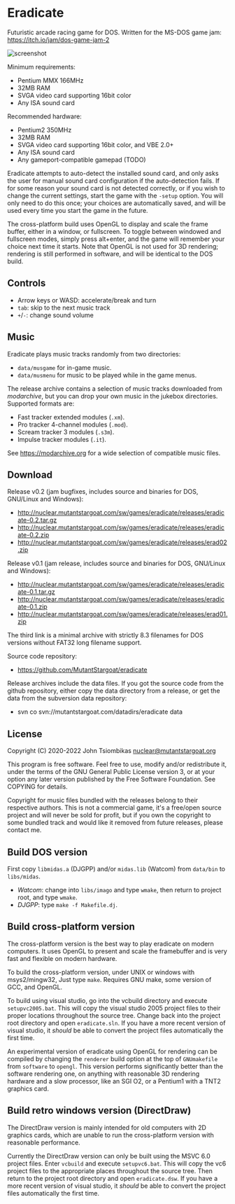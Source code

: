 Eradicate
=========
Futuristic arcade racing game for DOS.
Written for the MS-DOS game jam: https://itch.io/jam/dos-game-jam-2

![screenshot](http://nuclear.mutantstargoat.com/sw/games/eradicate/shots/shot1-game-thumb.jpg)

Minimum requirements:
  - Pentium MMX 166MHz
  - 32MB RAM
  - SVGA video card supporting 16bit color
  - Any ISA sound card

Recommended hardware:
  - Pentium2 350MHz
  - 32MB RAM
  - SVGA video card supporting 16bit color, and VBE 2.0+
  - Any ISA sound card
  - Any gameport-compatible gamepad (TODO)

Eradicate attempts to auto-detect the installed sound card, and only asks the
user for manual sound card configuration if the auto-detection fails. If for
some reason your sound card is not detected correctly, or if you wish to change
the current settings, start the game with the `-setup` option. You will only
need to do this once; your choices are automatically saved, and will be used
every time you start the game in the future.

The cross-platform build uses OpenGL to display and scale the frame buffer,
either in a window, or fullscreen. To toggle between windowed and fullscreen
modes, simply press alt+enter, and the game will remember your choice next time
it starts.  Note that OpenGL is not used for 3D rendering; rendering is still
performed in software, and will be identical to the DOS build.


Controls
--------
  - Arrow keys or WASD: accelerate/break and turn
  - `tab`: skip to the next music track
  - `+`/`-`: change sound volume


Music
-----
Eradicate plays music tracks randomly from two directories:
  - `data/musgame` for in-game music.
  - `data/musmenu` for music to be played while in the game menus.

The release archive contains a selection of music tracks downloaded from
*modarchive*, but you can drop your own music in the jukebox directories.
Supported formats are:
  - Fast tracker extended modules (`.xm`).
  - Pro tracker 4-channel modules (`.mod`).
  - Scream tracker 3 modules (`.s3m`).
  - Impulse tracker modules (`.it`).

See https://modarchive.org for a wide selection of compatible music files.


Download
--------

Release v0.2 (jam bugfixes, includes source and binaries for DOS, GNU/Linux and Windows):
  - http://nuclear.mutantstargoat.com/sw/games/eradicate/releases/eradicate-0.2.tar.gz
  - http://nuclear.mutantstargoat.com/sw/games/eradicate/releases/eradicate-0.2.zip
  - http://nuclear.mutantstargoat.com/sw/games/eradicate/releases/erad02.zip

Release v0.1 (jam release, includes source and binaries for DOS, GNU/Linux and Windows):
  - http://nuclear.mutantstargoat.com/sw/games/eradicate/releases/eradicate-0.1.tar.gz
  - http://nuclear.mutantstargoat.com/sw/games/eradicate/releases/eradicate-0.1.zip
  - http://nuclear.mutantstargoat.com/sw/games/eradicate/releases/erad01.zip

The third link is a minimal archive with strictly 8.3 filenames for DOS versions
without FAT32 long filename support.

Source code repository:
  - https://github.com/MutantStargoat/eradicate

Release archives include the data files. If you got the source code from the github
repository, either copy the data directory from a release, or get the data from
the subversion data repository:
  - svn co svn://mutantstargoat.com/datadirs/eradicate data


License
-------
Copyright (C) 2020-2022 John Tsiombikas <nuclear@mutantstargoat.org>

This program is free software. Feel free to use, modify and/or redistribute it,
under the terms of the GNU General Public License version 3, or at your option
any later version published by the Free Software Foundation.
See COPYING for details.

Copyright for music files bundled with the releases belong to their respective
authors. This is not a commercial game, it's a free/open source project and
will never be sold for profit, but if you own the copyright to some bundled
track and would like it removed from future releases, please contact me.


Build DOS version
-----------------
First copy `libmidas.a` (DJGPP) and/or `midas.lib` (Watcom) from `data/bin` to
`libs/midas`.

  - *Watcom*: change into `libs/imago` and type `wmake`, then return to project
    root, and type `wmake`.
  - *DJGPP*: type `make -f Makefile.dj`.


Build cross-platform version
----------------------------
The cross-platform version is the best way to play eradicate on modern
computers. It uses OpenGL to present and scale the framebuffer and is very fast
and flexible on modern hardware.

To build the cross-platform version, under UNIX or windows with msys2/mingw32,
Just type `make`. Requires GNU make, some version of GCC, and OpenGL.

To build using visual studio, go into the vcbuild directory and execute
`setupvc2005.bat`. This will copy the visual studio 2005 project files to their
proper locations throughout the source tree. Change back into the project root
directory and open `eradicate.sln`. If you have a more recent version of visual
studio, it *should* be able to convert the project files automatically the first
time.

An experimental version of eradicate using OpenGL for rendering can be compiled
by changing the `renderer` build option at the top of `GNUmakefile` from
`software` to `opengl`. This version performs significantly better than the
software rendering one, on anything with reasonable 3D rendering hardware and
a slow processor, like an SGI O2, or a Pentium1 with a TNT2 graphics card.


Build retro windows version (DirectDraw)
----------------------------------------
The DirectDraw version is mainly intended for old computers with 2D graphics
cards, which are unable to run the cross-platform version with reasonable
performance.

Currently the DirectDraw version can only be built using the MSVC 6.0 project
files. Enter `vcbuild` and execute `setupvc6.bat`. This will copy the vc6
project files to the appropriate places throughout the source tree. Then return
to the project root directory and open `eradicate.dsw`. If you have a more
recent version of visual studio, it *should* be able to convert the project
files automatically the first time.
